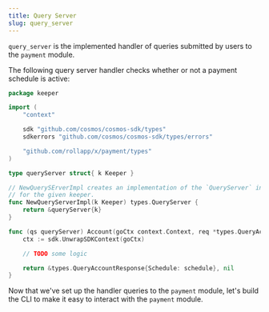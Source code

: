 ```yaml
---
title: Query Server
slug: query_server
---
```


`query_server` is the implemented handler of queries submitted by users to the `payment` module.

The following query server handler checks whether or not a payment schedule is active:

```Go
package keeper

import (
	"context"

	sdk "github.com/cosmos/cosmos-sdk/types"
	sdkerrors "github.com/cosmos/cosmos-sdk/types/errors"

	"github.com/rollapp/x/payment/types"
)

type queryServer struct{ k Keeper }

// NewQuerySErverImpl creates an implementation of the `QueryServer` interface
// for the given keeper.
func NewQueryServerImpl(k Keeper) types.QueryServer {
	return &queryServer{k}
}

func (qs queryServer) Account(goCtx context.Context, req *types.QueryAccountRequest) (*types.QueryAccountResponse, error) {
	ctx := sdk.UnwrapSDKContext(goCtx)

    // TODO some logic

	return &types.QueryAccountResponse{Schedule: schedule}, nil
}
```

Now that we've set up the handler queries to the `payment` module, let's build the CLI to make it easy to interact with the `payment` module.
